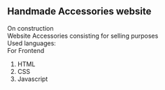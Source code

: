 ## Handmade Accessories website
On construction <br>
Website Accessories consisting for selling purposes <br>
Used languages:<br>
For Frontend <br>
1. HTML
2. CSS
3. Javascript
